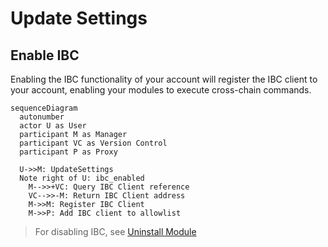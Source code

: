 # Update Settings 
## Enable IBC
Enabling the IBC functionality of your account will register the IBC client to your account, enabling your modules to execute cross-chain commands.
```mermaid
sequenceDiagram
  autonumber
  actor U as User
  participant M as Manager
  participant VC as Version Control
  participant P as Proxy

  U->>M: UpdateSettings
  Note right of U: ibc_enabled
    M-->>+VC: Query IBC Client reference
    VC-->>-M: Return IBC Client address
    M->>M: Register IBC Client
    M->>P: Add IBC client to allowlist

```

> For disabling IBC, see [Uninstall Module]()